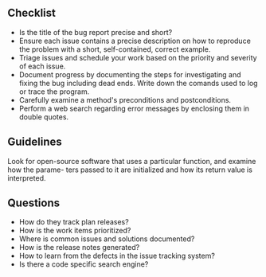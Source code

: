 ## Checklist

- Is the title of the bug report precise and short?
- Ensure each issue contains a precise description on how to reproduce the problem with a short, self-contained, correct example.
- Triage issues and schedule your work based on the priority and severity of each issue.
- Document progress by documenting the steps for investigating and fixing the bug including dead ends. Write down the comands used to log or trace the program.
- Carefully examine a method's preconditions and postconditions.
- Perform a web search regarding error messages by enclosing them in double quotes.

## Guidelines

Look for open-source software that uses a particular function, and examine how the parame- ters passed to it are initialized and how its return value is interpreted.


## Questions

- How do they track plan releases?
- How is the work items prioritized?
- Where is common issues and solutions documented?
- How is the release notes generated?
- How to learn from the defects in the issue tracking system?
- Is there a code specific search engine?

